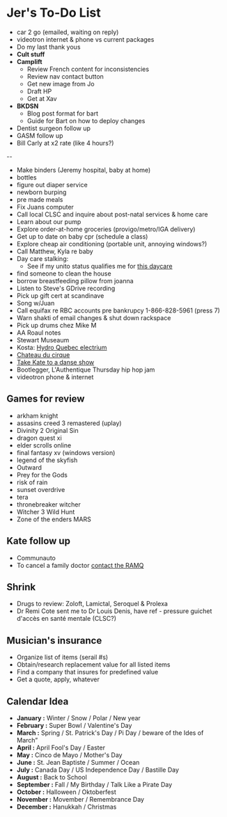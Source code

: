 # Jer's To-Do List

- car 2 go (emailed, waiting on reply)
- videotron internet & phone vs current packages
- Do my last thank yous
- **Cult stuff**
- **Camplift**
  - Review French content for inconsistencies
  - Review nav contact button
  - Get new image from Jo
  - Draft HP
  - Get at Xav
- **BKDSN**
  - Blog post format for bart
  - Guide for Bart on how to deploy changes
- Dentist surgeon follow up
- GASM follow up
- Bill Carly at x2 rate (like 4 hours?)

--

- Make binders (Jeremy hospital, baby at home)
- bottles
- figure out diaper service
- newborn burping
- pre made meals
- Fix Juans computer
- Call local CLSC and inquire about post-natal services & home care
- Learn about our pump
- Explore order-at-home groceries (provigo/metro/IGA delivery)
- Get up to date on baby cpr (schedule a class)
- Explore cheap air conditioning (portable unit, annoying windows?)
- Call Matthew, Kyla re baby
- Day care stalking:
  - See if my unito status qualifies me for [this daycare](https://www.facebook.com/pg/cpelavouteenchantee/about/?ref=page_internal)
- find someone to clean the house
- borrow breastfeeding pillow from joanna
- Listen to Steve's GDrive recording
- Pick up gift cert at scandinave
- Song w/Juan
- Call equifax re RBC accounts pre bankrupcy 1-866-828-5961 (press 7)
- Warn shakti of email changes & shut down rackspace
- Pick up drums chez Mike M
- AA Roaul notes
- Stewart Museaum
- Kosta: [Hydro Quebec electrium](http://www.hydroquebec.com/visit/monteregie/electrium.html)
- [Chateau du cirque](https://www.chateau-cirque.com/)
- [Take Kate to a danse show](https://www.quebecdanse.org/)
- Bootlegger, L'Authentique Thursday hip hop jam
- videotron phone & internet

## Games for review

- arkham knight
- assasins creed 3 remastered (uplay)
- Divinity 2 Original Sin
- dragon quest xi
- elder scrolls online
- final fantasy xv (windows version)
- legend of the skyfish
- Outward
- Prey for the Gods
- risk of rain
- sunset overdrive
- tera
- thronebreaker witcher
- Witcher 3 Wild Hunt
- Zone of the enders MARS

## Kate follow up

- Communauto
- To cancel a family doctor [contact the RAMQ](http://www.ramq.gouv.qc.ca/en/contact-us/citizens/Pages/contact-us.aspx)

## Shrink

- Drugs to review: Zoloft, Lamictal, Seroquel & Prolexa
- Dr Remi Cote sent me to Dr Louis Denis, have ref - pressure guichet d'accès en santé mentale (CLSC?)

## Musician's insurance

- Organize list of items (serail #s)
- Obtain/research replacement value for all listed items
- Find a company that insures for predefined value
- Get a quote, apply, whatever

## Calendar Idea

- **January :** Winter / Snow / Polar / New year
- **February :** Super Bowl / Valentine's Day
- **March :** Spring / St. Patrick's Day / Pi Day / beware of the Ides of March”
- **April :** April Fool's Day / Easter
- **May :** Cinco de Mayo / Mother's Day
- **June :** St. Jean Baptiste / Summer / Ocean
- **July :** Canada Day / US Independence Day / Bastille Day
- **August :** Back to School
- **September :** Fall / My Birthday / Talk Like a Pirate Day
- **October :** Halloween / Oktoberfest
- **November :** Movember / Remembrance Day
- **December :** Hanukkah / Christmas
